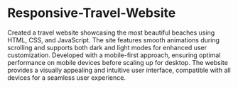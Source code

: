 # Responsive-Travel-Website

Created a travel website showcasing the most beautiful beaches using HTML, CSS, and JavaScript. The site features smooth animations during scrolling and supports both dark and light modes for enhanced user customization. Developed with a mobile-first approach, ensuring optimal performance on mobile devices before scaling up for desktop. The website provides a visually appealing and intuitive user interface, compatible with all devices for a seamless user experience. 
